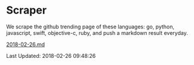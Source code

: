 # Scraper

We scrape the github trending page of these languages: go, python, javascript, swift, objective-c, ruby, and push a markdown result everyday.

[2018-02-26.md](https://github.com/henson/Scraper/blob/master/2018-02-26.md)

Last Updated: 2018-02-26 09:48:26